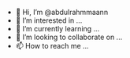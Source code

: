 - 👋 Hi, I’m @abdulrahmmaann
- 👀 I’m interested in ...
- 🌱 I’m currently learning ...
- 💞️ I’m looking to collaborate on ...
- 📫 How to reach me ...

<!---
abdulrahmmaann/abdulrahmmaann is a ✨ special ✨ repository because its `README.md` (this file) appears on your GitHub profile.
You can click the Preview link to take a look at your changes.
--->

